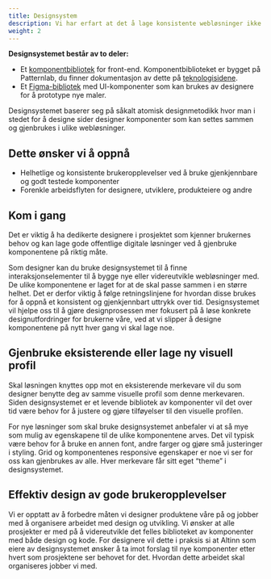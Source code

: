 ```yaml
---
title: Designsystem
description: Vi har erfart at det å lage konsistente webløsninger ikke er så lett. Derfor har vi laget et designsystem som skal gjøre samarbeidet mellom designere, utviklere og andre folk lettere, og få webløsningene våre til å fremstå mer helhetlige.
weight: 2
---
```


**Designsystemet består av to deler:**

- Et [komponentbibliotek](https://altinn.github.io/designsystem-styleguide/) for front-end. Komponentbiblioteket er bygget på Patternlab, du finner dokumentasjon av dette på [teknologisidene](/teknologi/front-end-designsystem/).
- Et [Figma-bibliotek](/design/figma/) med UI-komponenter som kan brukes av designere for å prototype nye maler. 

Designsystemet baserer seg på såkalt atomisk designmetodikk hvor man i stedet for å designe sider designer komponenter som kan settes sammen og gjenbrukes i ulike webløsninger. 

## Dette ønsker vi å oppnå
- Helhetlige og konsistente brukeropplevelser ved å bruke gjenkjennbare og godt testede komponenter
- Forenkle arbeidsflyten for designere, utviklere, produkteiere og andre

## Kom i gang
Det er viktig å ha dedikerte designere i prosjektet som kjenner brukernes behov og kan lage gode offentlige digitale løsninger ved å gjenbruke komponentene på riktig måte.

Som designer kan du bruke designsystemet til å finne interaksjonselementer til å bygge nye eller videreutvikle webløsninger med. De ulike komponentene er laget for at de skal passe sammen i en større helhet. Det er derfor viktig å følge retningslinjene for hvordan disse brukes for å oppnå et konsistent og gjenkjennbart uttrykk over tid. Designsystemet vil hjelpe oss til å gjøre designprosessen mer fokusert på å løse konkrete designutfordringer for brukerne våre, ved at vi slipper å designe komponentene på nytt hver gang vi skal lage noe.

## Gjenbruke eksisterende eller lage ny visuell profil

Skal løsningen knyttes opp mot en eksisterende merkevare vil du som designer benytte deg av samme visuelle profil som denne merkevaren. Siden designsystemet er et levende bibliotek av komponenter vil det over tid være behov for å justere og gjøre tilføyelser til den visuelle profilen.

For nye løsninger som skal bruke designsystemet anbefaler vi at så mye som mulig av egenskapene til de ulike komponentene arves. Det vil typisk være behov for å bruke en annen font, andre farger og gjøre små justeringer i styling. Grid og komponentenes responsive egenskaper er noe vi ser for oss kan gjenbrukes av alle. Hver merkevare får sitt eget “theme” i designsystemet.

## Effektiv design av gode brukeropplevelser

Vi er opptatt av å forbedre måten vi designer produktene våre på og jobber med å organisere arbeidet med design og utvikling. Vi ønsker at alle prosjekter er med på å videreutvikle det felles biblioteket av komponenter med både design og kode. For designere vil dette i praksis si at Altinn som eiere av designsystemet ønsker å ta imot forslag til nye komponenter etter hvert som prosjektene ser behovet for det. Hvordan dette arbeidet skal organiseres jobber vi med.

